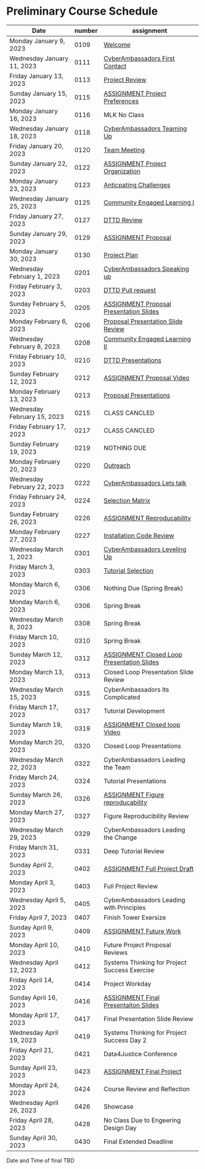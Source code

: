 # Preliminary Course Schedule  

| Date |  number | assignment |
|------|---------|------------|
|  Monday January 9, 2023  | 0109 |  [Welcome](0109-Welcome) |
|  Wednesday January 11, 2023  | 0111 |  [CyberAmbassadors First Contact](0111-CyberAmbassadors_First_Contact) |
|  Friday January 13, 2023  | 0113 |  [Project Review](0113-Project_Review) |
|  Sunday January 15, 2023  | 0115 |  [ASSIGNMENT Project Preferences](0115-ASSIGNMENT_Project_Preferences) |
| Monday January 16, 2023   | 0116 | MLK No Class |
|  Wednesday January 18, 2023  | 0118 |  [CyberAmbassadors Teaming Up](0118-CyberAmbassadors_Teaming_Up) |
|  Friday January 20, 2023  | 0120 |  [Team Meeting](0120-Team_Meeting) |
|  Sunday January 22, 2023  | 0122 |  [ASSIGNMENT Project Organization](0122-ASSIGNMENT_Project_Organization) |
|  Monday January 23, 2023  | 0123 |  [Anticpating Challenges](0123-Anticpating_Challenges) |
|  Wednesday January 25, 2023  | 0125 |  [Community Engaged Learning I](0125-Community_Engaged_Learning_I) |
|  Friday January 27, 2023  | 0127 |  [DTTD Review](0127-DTTD_Review) |
|  Sunday January 29, 2023  | 0129 |  [ASSIGNMENT Proposal](0129-ASSIGNMENT_Proposal) |
|  Monday January 30, 2023  | 0130 |  [Project Plan](0130-Project_Plan) |
|  Wednesday February 1, 2023  | 0201 |  [CyberAmbassadors Speaking up](0201-CyberAmbassadors_Speaking_up) |
|  Friday February 3, 2023  | 0203 |  [DTTD Pull request](0203-DTTD_Pull_request) |
|  Sunday February 5, 2023  | 0205 |  [ASSIGNMENT Proposal Presentation Slides](0205-ASSIGNMENT_Proposal_Presentation_Slides) |
|  Monday February 6, 2023  | 0206 |  [Proposal Presentation Slide Review](0206-Proposal_Presentation_Slide_Review) |
|  Wednesday February 8, 2023  | 0208 |  [Community Engaged Learning II](0208-Community_Engaged_Learning_II) |
|  Friday February 10, 2023  | 0210 |  [DTTD Presentations](0210-DTTD_Presentations) |
|  Sunday February 12, 2023  | 0212 |  [ASSIGNMENT Proposal Video](0212-ASSIGNMENT_Proposal_Video) |
|  Monday February 13, 2023  | 0213 |  [Proposal Presentations](0213-Proposal_Presentations) |
| Wednesday February 15, 2023   | 0215 | CLASS CANCLED |
| Friday February 17, 2023   | 0217 | CLASS CANCLED |
| Sunday February 19, 2023   | 0219 | NOTHING DUE |
|  Monday February 20, 2023  | 0220 |  [Outreach](0220-Outreach) |
|  Wednesday February 22, 2023  | 0222 |  [CyberAmbassadors Lets talk](0222-CyberAmbassadors_Lets_talk) |
|  Friday February 24, 2023  | 0224 |  [Selection Matrix](0224-Selection_Matrix) |
|  Sunday February 26, 2023  | 0226 |  [ASSIGNMENT Reproducability](0226-ASSIGNMENT_Reproducability) |
|  Monday February 27, 2023  | 0227 |  [Installation Code Review](0227-Installation_Code_Review) |
|  Wednesday March 1, 2023  | 0301 |  [CyberAmbassadors Leveling Up](0301-CyberAmbassadors_Leveling_Up) |
|  Friday March 3, 2023  | 0303 |  [Tutorial Selection](0303-Tutorial_Selection) |
| Monday March 6, 2023   | 0306 | Nothing Due (Spring Break) |
| Monday March 6, 2023   | 0306 | Spring Break |
| Wednesday March 8, 2023   | 0308 | Spring Break |
| Friday March 10, 2023   | 0310 | Spring Break |
|  Sunday March 12, 2023  | 0312 |  [ASSIGNMENT Closed Loop Presentation Slides](0312-ASSIGNMENT_Closed_Loop_Presentation_Slides) |
| Monday March 13, 2023   | 0313 | Closed Loop Presentation Slide Review |
| Wednesday March 15, 2023   | 0315 | CyberAmbassadors Its Complicated |
| Friday March 17, 2023   | 0317 | Tutorial Development |
|  Sunday March 19, 2023  | 0319 |  [ASSIGNMENT Closed loop Video](0319-ASSIGNMENT_Closed_loop_Video) |
| Monday March 20, 2023   | 0320 | Closed Loop Presentations |
| Wednesday March 22, 2023   | 0322 | CyberAmbassadors Leading the Team |
| Friday March 24, 2023   | 0324 | Tutorial Presentations |
|  Sunday March 26, 2023  | 0326 |  [ASSIGNMENT Figure reproducability](0326-ASSIGNMENT_Figure_reproducability) |
| Monday March 27, 2023   | 0327 | Figure Reproducibility Review |
| Wednesday March 29, 2023   | 0329 | CyberAmbassadors Leading the Change |
| Friday March 31, 2023   | 0331 | Deep Tutorial Review |
|  Sunday April 2, 2023  | 0402 |  [ASSIGNMENT Full Project Draft](0402-ASSIGNMENT_Full_Project_Draft) |
| Monday April 3, 2023   | 0403 | Full Project Review |
| Wednesday April 5, 2023   | 0405 | CyberAmbassadors Leading with Principles |
| Friday April 7, 2023   | 0407 | Finish Tower Exersize |
|  Sunday April 9, 2023  | 0409 |  [ASSIGNMENT Future Work](0409-ASSIGNMENT_Future_Work) |
| Monday April 10, 2023   | 0410 | Future Project Proposal Reviews |
| Wednesday April 12, 2023   | 0412 | Systems Thinking for Project Success Exercise |
| Friday April 14, 2023   | 0414 | Project Workday |
|  Sunday April 16, 2023  | 0416 |  [ASSIGNMENT Final Presentaiton Slides](0416-ASSIGNMENT_Final_Presentaiton_Slides) |
| Monday April 17, 2023   | 0417 | Final Presentation Slide Review |
| Wednesday April 19, 2023   | 0419 | Systems Thinking for Project Success Day 2 |
| Friday April 21, 2023   | 0421 | Data4Justice Conference |
|  Sunday April 23, 2023  | 0423 |  [ASSIGNMENT Final Project](0423-ASSIGNMENT_Final_Project) |
| Monday April 24, 2023   | 0424 | Course Review and Reflection |
| Wednesday April 26, 2023   | 0426 | Showcase |
| Friday April 28, 2023   | 0428 | No Class Due to Engeering Design Day |
| Sunday April 30, 2023   | 0430 | Final Extended Deadline |

Date and Time of final TBD
